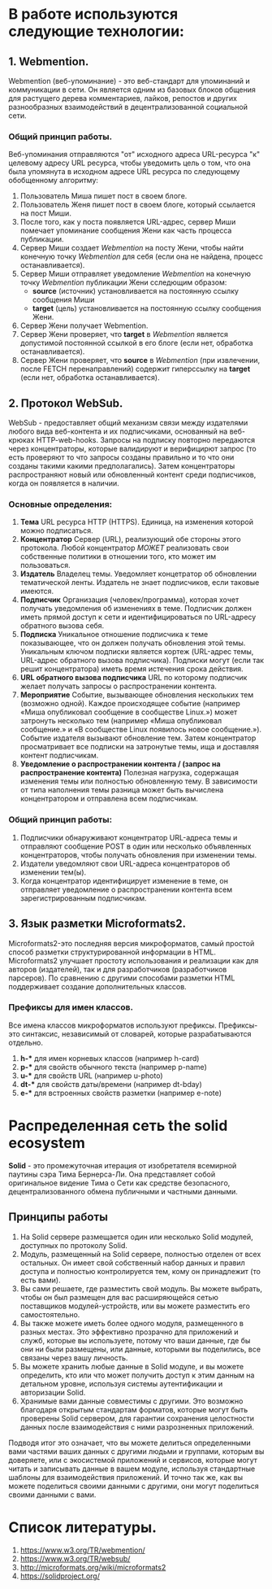 # В работе используются следующие технологии:
## 1. Webmention.
Webmention (веб-упоминание) - это веб-стандарт для упоминаний и коммуникации в сети. Он является одним из базовых блоков общения для растущего дерева комментариев, лайков, репостов и других разнообразных взаимодействий в децентрализованной социальной сети.
### Общий принцип работы.
Веб-упоминания отправляются "от" исходного адреса URL-ресурса "к" целевому адресу URL ресурса, чтобы уведомить цель о том, что она была упомянута в исходном адресе URL ресурса по следующему обобщенному алгоритму:

1. Пользователь Миша пишет пост в своем блоге.
2. Пользователь Женя пишет пост в своем блоге, который ссылается на пост Миши.
3. После того, как у поста появляется URL-адрес, сервер Миши помечает упоминание сообщения Жени как часть процесса публикации.
4. Сервер Миши создает _Webmention_ на посту Жени, чтобы найти конечную точку _Webmention_ для себя (если она не найдена, процесс останавливается).
5. Сервер Миши отправляет уведомление _Webmention_ на конечную точку _Webmention_ публикации Жени сследющим образом:
    * __source__ (источник) установливается на постоянную ссылку сообщения Миши
    * __target__ (цель) установливается на постоянную ссылку сообщения Жени.
6. Сервер Жени получает Webmention.
7. Сервер Жени проверяет, что __target__ в _Webmention_ является допустимой постоянной ссылкой в его блоге (если нет, обработка останавливается).
8. Сервер Жени проверяет, что __source__ в _Webmention_ (при извлечении, после FETCH перенаправлений) содержит гиперссылку на __target__ (если нет, обработка останавливается).

## 2. Протокол WebSub.
WebSub - предоставляет общий механизм связи между издателями любого вида веб-контента и их подписчиками, основанный на веб-крюках HTTP-web-hooks. Запросы на подписку повторно передаются через концентраторы, которые валидируют и верифицирют запрос (то есть проверяют то что запросы созданы правильно и то что они созданы такими какими предполагались). Затем концентраторы распространяют новый или обновленный контент среди подписчиков, когда он появляется в наличии.

### Основные определения:
1. __Тема__
URL ресурса HTTP (HTTPS). Единица, на изменения которой можно подписаться.
2. __Концентратор__ 
Сервер (URL), реализующий обе стороны этого протокола. Любой концентратор _МОЖЕТ_ реализовать свои собственные политики в отношении того, кто может им пользоваться.
3. __Издатель__
Владелец темы. Уведомляет концетратор об обновлении тематической ленты. Издатель не знает подписчиков, если таковые имеются.
4. __Подписчик__
Организация (человек/программа), которая хочет получать уведомления об изменениях в теме. Подписчик должен иметь прямой доступ к сети и идентифицироваться по URL-адресу обратного вызова себя.
5. __Подписка__
Уникальное отношение подписчика к теме показывающее, что он должен получать обновления этой темы. Уникальным ключом подписки является кортеж (URL-адрес темы, URL-адрес обратного вызова подписчика). Подписки могут (если так решит концентратора) иметь время истечения срока действия.
6. __URL обратного вызова подписчика__
URL по которому подписчик желает получать запросы о распространении контента.
7. __Мероприятие__
Событие, вызывающее обновления нескольких тем (возможно одной). Каждое происходящее событие (например «Миша опубликовал сообщение в сообществе Linux.») может затронуть несколько тем (например «Миша опубликовал сообщение.» и «В сообществе Linux появилось новое сообщение.»). Событие издателя вызывают обновление тем. Затем концентратор просматривает все подписки на затронутые темы, ища и доставляя контент подписчикам.
8. __Уведомление о распространении контента / (запрос на распространение контента)__
Полезная нагрузка, содержащая изменения темы или полностью обновленную тему. В зависимости от типа наполнения темы разница может быть вычислена концентратором и отправлена всем подписчикам.

### Общий принцип работы:
1. Подписчики обнаруживают концентратор URL-адреса темы и отправляют сообщение POST в один или несколько объявленных концентраторов, чтобы получать обновления при изменении темы.
2. Издатели уведомляют свои URL-адреса концентраторов об изменении тем(ы).
3. Когда концентратор идентифицирует изменение в теме, он отправляет уведомление о распространении контента всем зарегистрированным подписчикам.

## 3. Язык разметки Microformats2.
Microformats2-это последняя версия микроформатов, самый простой способ разметки структурированной информации в HTML. Microformats2 улучшает простоту использования и реализации как для авторов (издателей), так и для разработчиков (разработчиков парсеров). По сравнению с другими способами разметки HTML поддерживает создание дополнительных классов.

### Префиксы для имен классов.
Все имена классов микроформатов используют префиксы. Префиксы-это синтаксис, независимый от словарей, которые разрабатываются отдельно.
1. __h-*__ для имен корневых классов (например h-card)
2. __p-*__ для свойств обычного текста (например p-name)
3. __u-*__ для свойств URL (например u-photo)
4. __dt-*__ для свойств даты/времени (например dt-bday)
5. __e-*__ для встроенных свойств разметки (например e-note)

# Распределенная сеть the solid ecosystem
__Solid__ - это промежуточная итерация от изобретателя всемирной паутины сэра Тима Бернерса-Ли. Она представляет собой оригинальное видение Тима о Сети как средстве безопасного, децентрализованного обмена публичными и частными данными.

## Принципы работы
1. На Solid сервере размещается один или несколько Solid модулей, доступных по протоколу Solid.
2. Модуль, размещенный на Solid сервере, полностью отделен от всех остальных. Он имеет свой собственный набор данных и правил доступа и полностью контролируется тем, кому он принадлежит (то есть вами).
3. Вы сами решаете, где разместить свой модуль. Вы можете выбрать, чтобы он был размещен для вас расширяющейся сетью поставщиков модулей-устройств, или вы можете разместить его самостоятельно.
4. Вы также можете иметь более одного модуля, размещенного в разных местах. Это эффективно прозрачно для приложений и служб, которые вы используете, потому что ваши данные, где бы они ни были размещены, или данные, которыми вы поделились, все связаны через вашу личность.
5. Вы можете хранить любые данные в Solid модуле, и вы можете определить, кто или что может получить доступ к этим данным на детальном уровне, используя системы аутентификации и авторизации Solid.
6. Хранимые вами данные совместимы с другими. Это возможно благодаря открытым стандартам форматов, которые могут быть проверены Solid сервером, для гарантии сохранения целостности данных после взаимодействия с ними разрозненных приложений.

Подводя итог это означает, что вы можете делиться определенными вами частями ваших данных с другими людьми и группами, которым вы доверяете, или с экосистемой приложений и сервисов, которые могут читать и записывать данные в вашем модуле, используя стандартные шаблоны для взаимодействия приложений. И точно так же, как вы можете поделиться своими данными с другими, они могут поделиться своими данными с вами.

# Список литературы.
1. https://www.w3.org/TR/webmention/
2. https://www.w3.org/TR/websub/
3. http://microformats.org/wiki/microformats2
4. https://solidproject.org/